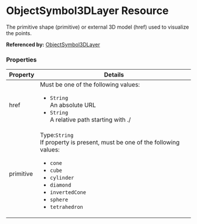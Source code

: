 # ObjectSymbol3DLayer Resource

The primitive shape (primitive) or external 3D model (href) used to visualize the points.

**Referenced by:** [ObjectSymbol3DLayer](objectSymbol3DLayer.md)

### Properties

| Property | Details
| --- | ---
| href | Must be one of the following values:<ul><li>`String`<br>An absolute URL</li><li>`String`<br>A relative path starting with ./</li></ul>
| primitive | Type:`String`<br>If property is present, must be one of the following values: <ul><li>`cone`</li><li>`cube`</li><li>`cylinder`</li><li>`diamond`</li><li>`invertedCone`</li><li>`sphere`</li><li>`tetrahedron`</li></ul>



